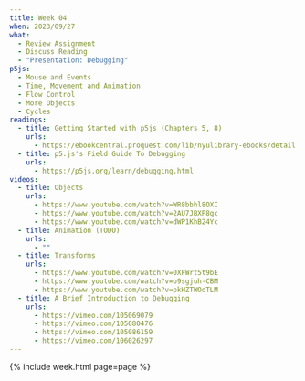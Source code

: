 ```yaml
---
title: Week 04
when: 2023/09/27
what:
  - Review Assignment
  - Discuss Reading
  - "Presentation: Debugging"
p5js:
  - Mouse and Events
  - Time, Movement and Animation
  - Flow Control
  - More Objects
  - Cycles
readings:
  - title: Getting Started with p5js (Chapters 5, 8)
    urls:
      - https://ebookcentral.proquest.com/lib/nyulibrary-ebooks/detail.action?docID=4333728
  - title: p5.js's Field Guide To Debugging
    urls:
      - https://p5js.org/learn/debugging.html
videos:
  - title: Objects
    urls:
      - https://www.youtube.com/watch?v=WR8bbhl8OXI
      - https://www.youtube.com/watch?v=2AU7JBXP8gc
      - https://www.youtube.com/watch?v=dWP1KhB24Yc
  - title: Animation (TODO)
    urls:
      - ""
  - title: Transforms
    urls:
      - https://www.youtube.com/watch?v=0XFWrt5t9bE
      - https://www.youtube.com/watch?v=o9sgjuh-CBM
      - https://www.youtube.com/watch?v=pkHZTWOoTLM
  - title: A Brief Introduction to Debugging
    urls:
      - https://vimeo.com/105069079
      - https://vimeo.com/105080476
      - https://vimeo.com/105086159
      - https://vimeo.com/106026297
---
```

{% include week.html page=page %}
